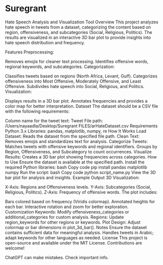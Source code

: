 # Suregrant
Hate Speech Analysis and Visualization Tool
Overview
This project analyzes hate speech in tweets from a dataset, categorizing the content based on region, offensiveness, and subcategories (Social, Religious, Politics). The results are visualized in an interactive 3D bar plot to provide insights into hate speech distribution and frequency.

Features
Preprocessing:

Removes emojis for cleaner text processing.
Identifies offensive words, regional keywords, and subcategories.
Categorization:

Classifies tweets based on regions (North Africa, Levant, Gulf).
Categorizes offensiveness into Most Offensive, Moderately Offensive, and Least Offensive.
Subdivides hate speech into Social, Religious, and Politics.
Visualization:

Displays results in a 3D bar plot.
Annotates frequencies and provides a color map for better interpretation.
Dataset
The dataset should be a CSV file with the following requirements:

Column name for the tweet text: Tweet
File path: /Users/nayaadla/Desktop/Suregrant FILES/arHateDataset.csv
Requirements
Python 3.x
Libraries: pandas, matplotlib, numpy, re
How It Works
Load Dataset: Reads the dataset from the specified file path.
Clean Text: Removes emojis and standardizes text for analysis.
Categorize Tweets:
Matches tweets with offensive keywords and regional identifiers.
Groups by Region, Offensiveness, and Subcategory to count occurrences.
Visualize Results:
Creates a 3D bar plot showing frequencies across categories.
How to Use
Ensure the dataset is available at the specified path.
Install the required Python libraries:
bash
Copy code
pip install pandas matplotlib numpy
Run the script:
bash
Copy code
python script_name.py
View the 3D bar plot for analysis and insights.
Example Output
3D Visualization:

X-Axis: Regions and Offensiveness levels.
Y-Axis: Subcategories (Social, Religious, Politics).
Z-Axis: Frequency of offensive words.
The plot includes:

Bars colored based on frequency (Viridis colormap).
Annotated heights for each bar.
Interactive rotation and zoom for better exploration.
Customization
Keywords: Modify offensiveness_categories or additional_categories for custom analysis.
Regions: Update region_keywords for other regions or keywords.
Plot Design: Adjust colormap or bar dimensions in plot_3d_bar().
Notes
Ensure the dataset contains sufficient data for meaningful analysis.
Handles tweets in Arabic; adapt keywords for other languages as needed.
License
This project is open-source and available under the MIT License. Contributions are welcome!












ChatGPT can make mistakes. Check important info.
